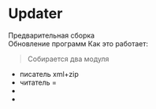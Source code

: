 # Updater

Предварительная сборка\
Обновление программ
Как это работает:
>Собирается 
два модуля
* писатель xml+zip
* читатель =
*
*
